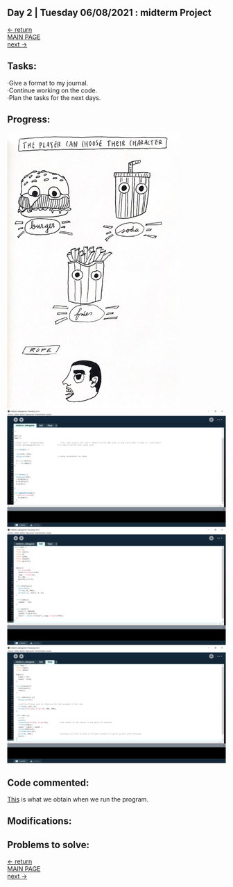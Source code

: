 ## Day 2 | Tuesday 06/08/2021 : midterm Project
  
[← return](https://github.com/andresugartechea/introToIM/blob/main/midtermProject/day1/Monday07.md)  
[MAIN PAGE](https://github.com/andresugartechea/introToIM/blob/main/midtermProject/journal.md)  
[next →](https://github.com/andresugartechea/introToIM/blob/main/midtermProject/day3/Wednesday09.md)  

## Tasks:

·Give a format to my journal.  
·Continue working on the code.  
·Plan the tasks for the next days.  

## Progress:


<img src="characters.jpg" width="400" />

<img src="firstTab.png" width="800" />

<img src="secondTab.png" width="800" />

<img src="thirdTab.png" width="800" />

## Code commented: 

[This](https://youtu.be/tTa7B9S-_hw) is what we obtain when we run the program.

## Modifications:

## Problems to solve:

[← return](https://github.com/andresugartechea/introToIM/blob/main/midtermProject/day1/Monday07.md)  
[MAIN PAGE](https://github.com/andresugartechea/introToIM/blob/main/midtermProject/journal.md)  
[next →](https://github.com/andresugartechea/introToIM/blob/main/midtermProject/day3/Wednesday09.md) 

